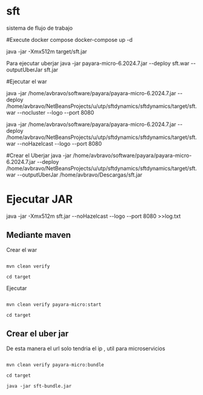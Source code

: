 

# sft
sistema de flujo de trabajo


#Execute docker compose
docker-compose up -d

java -jar -Xmx512m target/sft.jar 



Para ejecutar uberjar
java -jar payara-micro-6.2024.7.jar --deploy sft.war --outputUberJar sft.jar


#Ejecutar el war


java -jar /home/avbravo/software/payara/payara-micro-6.2024.7.jar  --deploy /home/avbravo/NetBeansProjects/u/utp/sftdynamics/sftdynamics/target/sft.war --nocluster --logo --port 8080

java -jar /home/avbravo/software/payara/payara-micro-6.2024.7.jar  --deploy  /home/avbravo/NetBeansProjects/u/utp/sftdynamics/sftdynamics/target/sft.war --noHazelcast --logo --port 8080


#Crear  el Uberjar
java -jar   /home/avbravo/software/payara/payara-micro-6.2024.7.jar --deploy /home/avbravo/NetBeansProjects/u/utp/sftdynamics/sftdynamics/target/sft.war --outputUberJar /home/avbravo/Descargas/sft.jar 



# Ejecutar JAR

 java -jar -Xmx512m sft.jar --noHazelcast --logo --port 8080 >>log.txt


## Mediante maven

Crear el war
```shell

mvn clean verify

cd target

````


Ejecutar 

```shell

mvn clean verify payara-micro:start

cd target

````

## Crear el uber jar

De esta manera el url solo tendria el ip , util para microservicios

```shell

mvn clean verify payara-micro:bundle

cd target

java -jar sft-bundle.jar
````